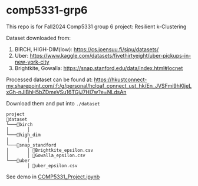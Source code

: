 # comp5331-grp6
This repo is for Fall2024 Comp5331 group 6 project: Resilient k-Clustering

Dataset downloaded from: 
1. BIRCH, HIGH-DIM(low): https://cs.joensuu.fi/sipu/datasets/
2. Uber: https://www.kaggle.com/datasets/fivethirtyeight/uber-pickups-in-new-york-city
3. Brightkite, Gowalla: https://snap.stanford.edu/data/index.html#locnet

Processed dataset can be found at: https://hkustconnect-my.sharepoint.com/:f:/g/personal/hcloaf_connect_ust_hk/En_JVSFmi9hKljeLxGh-nJIBhH5bZDmeVSu16TGjJ7HI7w?e=NLdsAn

Download them and put into `./dataset`
```
project
📂dataset
└───📂birch
│       │   
└───📂high_dim
│       │   
└───📂snap_standford
│       │ 📜Brightkite_epsilon.csv
│       │ 📜Gowalla_epsilon.csv
└───📂uber
        │ 📜uber_epsilon.csv
```

See demo in [COMP5331_Project.ipynb](COMP5331_Project_refactored.ipynb)